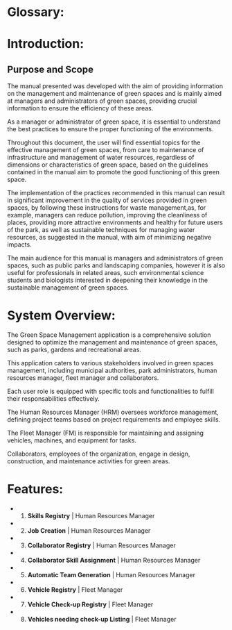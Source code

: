 # Glossary:

# Introduction:
## Purpose and Scope

The manual presented was developed with the aim of providing information on the management and maintenance of green spaces and is mainly aimed at managers and administrators of green spaces, providing crucial information to ensure the efficiency of these areas.

As a manager or administrator of green space, it is essential to understand the best practices to ensure  the proper functioning of the environments.

Throughout this document, the user will find essential topics for the effective management of green spaces, from care to maintenance of infrastructure and management of water resources, regardless of dimensions or characteristics of green space, based on the guidelines contained in the manual aim to promote the good functioning of this green space.

The implementation of the practices recommended in this manual can result in significant improvement in the quality of services provided in green spaces, by following these instructions for waste management,as, for example, managers can reduce pollution, improving the cleanliness of places, providing more attractive environments and healthy for future users of the park, as well as sustainable  techniques for managing water resources, as suggested in the manual, with aim of minimizing negative impacts.

The main audience for this manual is managers and administrators of green spaces, such as public parks and landscaping companies, however it is also useful for professionals in related areas, such environmental science students and biologists interested in deepening their knowledge in the sustainable management of green spaces. 
# System Overview:
The Green Space Management application is a comprehensive solution designed to optimize the management and maintenance of green spaces, such as parks, gardens and recreational areas.

This application caters to various stakeholders involved in green spaces management, including municipal authorities, park administrators, human resources manager, fleet manager and collaborators. 

Each user role is equipped with specific tools and functionalities to fulfill their responsabilities effectively.

The Human Resources Manager (HRM) oversees workforce management, defining project teams based on project requirements and employee skills.

The Fleet Manager (FM) is responsible for maintaining and assigning vehicles, machines, and equipment for tasks.

Collaborators, employees of the organization, engage in design, construction, and maintenance activities for green areas.


# Features:

- 1. **Skills Registry** | Human Resources Manager
- 2. **Job Creation** | Human Resources Manager
- 3. **Collaborator Registry** | Human Resources Manager
- 4. **Collaborator Skill Assignment** | Human Resources Manager
- 5. **Automatic Team Generation** | Human Resources Manager
- 6. **Vehicle Registry** | Fleet Manager
- 7. **Vehicle Check-up Registry** | Fleet Manager
- 8. **Vehicles needing check-up Listing** | Fleet Manager
